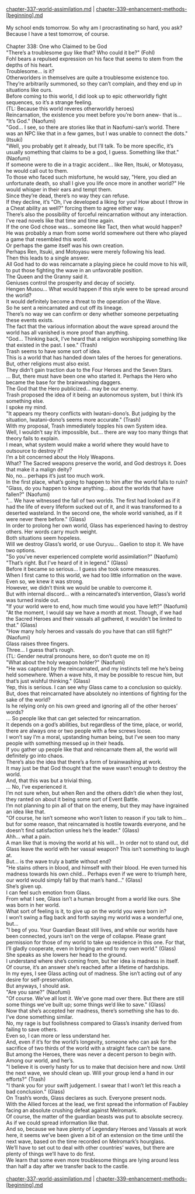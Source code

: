[chapter-337-world-assimilation.md](./chapter-337-world-assimilation.md) | [chapter-339-enhancement-methods-[beginning].md](./chapter-339-enhancement-methods-[beginning].md) <br/>
<br/>
My school ends tomorrow. So why am I procrastinating so hard, you ask? Because I have a test tomorrow, of course.<br/>
<br/>
Chapter 338: One who Claimed to be God<br/>
"There’s a troublesome guy like that? Who could it be?" (Fohl)<br/>
Fohl bears a repulsed expression on his face that seems to stem from the depths of his heart.<br/>
Troublesome… is it?<br/>
Otherworlders in themselves are quite a troublesome existence too.<br/>
They’re arbitrarily summoned, so they can’t complain, and they end up in situations like ours.<br/>
Before coming to this world, I did look up to epic otherworldly fight sequences, so it’s a strange feeling.<br/>
(TL: Because this world reveres otherworldly heroes)<br/>
Reincarnation, the existence you meet before you’re born anew- that is…<br/>
"It’s God." (Naofumi)<br/>
"God… I see, so there are stories like that in Naofumi-san’s world. There was an NPC like that in a few games, but I was unable to connect the dots." (Itsuki)<br/>
"Well, you probably get it already, but I’ll talk. To be more specific, it’s usually something that claims to be a god, I guess. Something like that." (Naofumi)<br/>
If someone were to die in a tragic accident… like Ren, Itsuki, or Motoyasu, he would call out to them.<br/>
To those who faced such misfortune, he would say, "Here, you died an unfortunate death, so shall I give you life once more in another world?" He would whisper in their ears and tempt them.<br/>
Since they’re dead, there’s no way they can refuse.<br/>
If they decline, it’s "Oh, I’ve developed a liking for you! How about I throw in a Cheat ability as well?" forcing them to agree either way.<br/>
There’s also the possibility of forceful reincarnation without any interaction.<br/>
I’ve read novels like that time and time again.<br/>
If the one God chose was… someone like Tact, then what would happen?<br/>
He was probably a man from some world somewhere out there who played a game that resembled this world.<br/>
Or perhaps the game itself was his own creation.<br/>
Perhaps Ren, Itsuki, and Motoyasu were merely following his lead.<br/>
Then this leads to a single answer.<br/>
All God had to do was reincarnate a playing piece he could move to his will, to put those fighting the wave in an unfavorable position.<br/>
The Queen and the Granny said it.<br/>
Geniuses control the prosperity and decay of society.<br/>
Hengen Musou… What would happen if this style were to be spread around the world?<br/>
It would definitely become a threat to the operation of the Wave.<br/>
So he sent a reincarnated and cut off its lineage.<br/>
There’s no way we can confirm or deny whether someone perpetuating these events exists.<br/>
The fact that the various information about the wave spread around the world has all vanished is more proof than anything.<br/>
"God… Thinking back, I’ve heard that a religion worshipping something like that existed in the past. I see." (Trash)<br/>
Trash seems to have some sort of idea.<br/>
This is a world that has handed down tales of the heroes for generations.<br/>
But, other religions must also exist.<br/>
They didn’t gain traction due to the Four Heroes and the Seven Stars.<br/>
… But, there must have been one who started it. Perhaps the Hero who became the base for the brainwashing daggers.<br/>
The God that the Hero publicized… may be our enemy.<br/>
Trash proposed the idea of it being an autonomous system, but I think it’s something else.<br/>
I spoke my mind.<br/>
"It appears my theory conflicts with Iwatani-dono’s. But judging by the situation, Iwatani-dono’s seems more accurate." (Trash)<br/>
With my proposal, Trash immediately topples his own System idea.<br/>
Well, I wouldn’t say it’s impossible, but… there are way too many things that theory fails to explain.<br/>
I mean, what system would make a world where they would have to outsource to destroy it?<br/>
I’m a bit concerned about the Holy Weapons.<br/>
What? The Sacred weapons preserve the world, and God destroys it. Does that make it a malign deity?<br/>
No, no… perhaps it’s just too much work.<br/>
In the first place, what’s going to happen to him after the world falls to ruin?<br/>
"Glass, do you happen to know anything… about the worlds that have fallen?" (Naofumi)<br/>
"… We have witnessed the fall of two worlds. The first had looked as if it had the life of every lifeform sucked out of it, and it was transformed to a deserted wasteland. In the second one, the whole world vanished, as if it were never there before." (Glass)<br/>
In order to prolong her own world, Glass has experienced having to destroy others. Her words carry much weight.<br/>
Both situations seem hopeless.<br/>
Will we destroy Glass’s world, or use Ouryuu… Gaelion to stop it. We have two options.<br/>
"So you’ve never experienced complete world assimilation?" (Naofumi)<br/>
"That’s right. But I’ve heard of it in legend." (Glass)<br/>
Before it became so serious… I guess she took some measures.<br/>
When I first came to this world, we had too little information on the wave.<br/>
Even so, we knew it was strong.<br/>
However, we didn’t think we would be unable to overcome it.<br/>
But with internal discord… with a reincarnated’s intervention, Glass’s world was turned inside out.<br/>
"If your world were to end, how much time would you have left?" (Naofumi)<br/>
"At the moment, I would say we have a month at most. Though, if we had the Sacred Heroes and their vassals all gathered, it wouldn’t be limited to that." (Glass)<br/>
"How many holy heroes and vassals do you have that can still fight?" (Naofumi)<br/>
Glass raises three fingers.<br/>
Three… I guess that’s rough.<br/>
(TL: Gender neutral pronouns here, so don’t quote me on it)<br/>
"What about the holy weapon holder?" (Naofumi)<br/>
"He was captured by the reincarnated, and my instincts tell me he’s being held somewhere. When a wave hits, it may be possible to rescue him, but that’s just wishful thinking." (Glass)<br/>
Yep, this is serious. I can see why Glass came to a conclusion so quickly.<br/>
But, does that reincarnated have absolutely no intentions of fighting for the sake of the world?<br/>
Is he relying only on his own greed and ignoring all of the other heroes’ words?<br/>
… So people like that can get selected for reincarnation.<br/>
It depends on a god’s abilities, but regardless of the time, place, or world, there are always one or two people with a few screws loose.<br/>
I won’t say I’m a moral, upstanding human being, but I’ve seen too many people with something messed up in their heads.<br/>
If you gather up people like that and reincarnate them all, the world will definitely go into chaos.<br/>
There’s also the idea that there’s a form of brainwashing at work.<br/>
It may just be that God thought that the wave wasn’t enough to destroy the world.<br/>
And, that this was but a trivial thing.<br/>
… No, I’ve experienced it.<br/>
I’m not sure when, but when Ren and the others didn’t die when they lost, they ranted on about it being some sort of Event Battle.<br/>
I’m not planning to pin all of that on the enemy, but they may have ingrained an idea like that.<br/>
"Of course, he isn’t someone who won’t listen to reason if you talk to him… but for some reason, that reincarnated is hostile towards everyone, and he doesn’t find satisfaction unless he’s the leader." (Glass)<br/>
Ahh… what a pain.<br/>
A man like that is moving the world at his will… In order not to stand out, did Glass leave the world with her vassal weapon? This isn’t something to laugh at.<br/>
But… is the wave truly a battle without end?<br/>
"He stains others in blood, and himself with their blood. He even turned his madness towards his own child… Perhaps even if we were to triumph here, our world would simply fall by that man’s hand…" (Glass)<br/>
She’s given up.<br/>
I can feel such emotion from Glass.<br/>
From what I see, Glass isn’t a human brought from a world like ours. She was born in her world.<br/>
What sort of feeling is it, to give up on the world you were born in?<br/>
I won’t swing a flag back and forth saying my world was a wonderful one, but…<br/>
"I beg of you. Your Guardian Beast still lives, and while our worlds have been connected, yours isn’t on the verge of collapse. Please grant permission for those of my world to take up residence in this one. For that, I’ll gladly cooperate, even in bringing an end to my own world." (Glass)<br/>
She speaks as she lowers her head to the ground.<br/>
I understand where she’s coming from, but her idea is madness in itself.<br/>
Of course, it’s an answer she’s reached after a lifetime of hardships.<br/>
In my eyes, I see Glass acting out of madness. She isn’t acting out of any desire for self-preservation.<br/>
But anyways, I should ask.<br/>
"Are you sane?" (Naofumi)<br/>
"Of course. We’ve all lost it. We’ve gone mad over there. But there are still some things we’ve built up; some things we’d like to save." (Glass)<br/>
Now that she’s accepted her madness, there’s something she has to do.<br/>
I’ve done something similar.<br/>
No, my rage is but foolishness compared to Glass’s insanity derived from failing to save others.<br/>
Even so, I can more or less understand her.<br/>
And, even if it’s for the world’s longevity, someone who can ask for the sacrifice of two thirds of the world with a straight face can’t be sane.<br/>
But among the Heroes, there was never a decent person to begin with.<br/>
Among our world, and her’s.<br/>
"I believe it is overly hasty for us to make that decision here and now. Until the next wave, we should clean up. Will your group lend a hand in our efforts?" (Trash)<br/>
"I thank you for your swift judgement. I swear that I won’t let this reach a bad conclusion." (Glass)<br/>
On Trash’s words, Glass declares as such. Everyone present nods.<br/>
With the Allied forces at the lead, we first spread the information of Faubley facing an absolute crushing defeat against Melromark.<br/>
Of course, the matter of the guardian beasts was put to absolute secrecy.<br/>
As if we could spread information like that.<br/>
And so, because we have plenty of Legendary Heroes and Vassals at work here, it seems we’ve been given a bit of an extension on the time until the next wave, based on the time recorded on Melromark’s hourglass.<br/>
We’ll have to set out to deal with other countries’ waves, but there are plenty of things we’ll have to do first.<br/>
We learn that some even more troublesome things are lying around less than half a day after we transfer back to the castle.<br/>
<br/>
[chapter-337-world-assimilation.md](./chapter-337-world-assimilation.md) | [chapter-339-enhancement-methods-[beginning].md](./chapter-339-enhancement-methods-[beginning].md) <br/>
